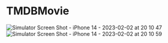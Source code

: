 # TMDBMovie

![Simulator Screen Shot - iPhone 14 - 2023-02-02 at 20 10 47](https://user-images.githubusercontent.com/91468100/216394750-8aa61b2d-4892-4316-8fcf-edc5b3a1a660.png)
![Simulator Screen Shot - iPhone 14 - 2023-02-02 at 20 10 59](https://user-images.githubusercontent.com/91468100/216394948-029ec2c8-a2bc-4ee2-a4cb-c39005acdb32.png)
